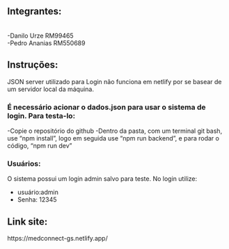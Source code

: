 <h2>Integrantes:</h2><br>
-Danilo Urze RM99465<br>
-Pedro Ananias RM550689<br>
<h2>Instruções:</h2>

JSON server utilizado para Login não funciona em netlify por se basear de um servidor local da máquina.

<h3>É necessário acionar o dados.json para usar o sistema de login. Para testa-lo:</h3>

 -Copie o repositório do github
 -Dentro da pasta, com um terminal git bash, use “npm install”, logo em seguida use “npm run 
backend”, e para rodar o código, “npm run dev”

<h3>Usuários:</h3>

O sistema possui um login admin salvo para teste. No login utilize:
- usuário:admin
- Senha:
12345


<h2>Link site:</h2>
https://medconnect-gs.netlify.app/
